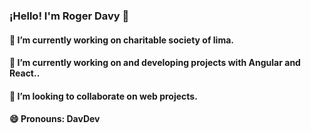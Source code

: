 ### ¡Hello! I'm Roger Davy 👋

#### 🔭 I’m currently working on charitable society of lima.
#### 🌱 I’m currently working on and developing projects with Angular and React..
#### 👯 I’m looking to collaborate on web projects.
#### 😄 Pronouns: DavDev 

<!--
**rcaichihua/rcaichihua** is a ✨ _special_ ✨ repository because its `README.md` (this file) appears on your GitHub profile.

Here are some ideas to get you started:

- 🔭 I’m currently working on Sociedad de Beneficencia de Lima
- 🌱 I’m currently learning JavaScript, Node and React.
- 👯 I’m looking to collaborate on web projects.
- 🤔 I’m looking for help with ...
- 💬 Ask me about ...
- 📫 How to reach me: ...
- 😄 Pronouns: DavDev
- ⚡ Fun fact: ...
-->
